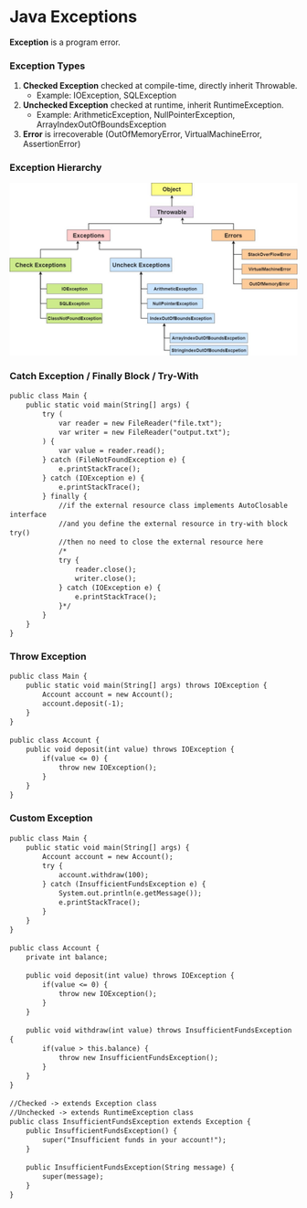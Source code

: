 # Java Exceptions
**Exception** is a program error.

### Exception Types
1. **Checked Exception** checked at compile-time, directly inherit Throwable.
   * Example: IOException, SQLException
2. **Unchecked Exception** checked at runtime, inherit RuntimeException.
   * Example: ArithmeticException, NullPointerException, ArrayIndexOutOfBoundsException
3. **Error**  is irrecoverable (OutOfMemoryError, VirtualMachineError, AssertionError)

### Exception Hierarchy
![](https://github.com/shamy1st/java-exceptions/blob/main/hierarchy.png)

### Catch Exception / Finally Block / Try-With

    public class Main {
        public static void main(String[] args) {
            try (
                var reader = new FileReader("file.txt");
                var writer = new FileReader("output.txt");
            ) {
                var value = reader.read();
            } catch (FileNotFoundException e) {
                e.printStackTrace();
            } catch (IOException e) {
                e.printStackTrace();
            } finally {
                //if the external resource class implements AutoClosable interface
                //and you define the external resource in try-with block try()
                //then no need to close the external resource here
                /*
                try {
                    reader.close();
                    writer.close();
                } catch (IOException e) {
                    e.printStackTrace();
                }*/
            }
        }
    }

### Throw Exception

    public class Main {
        public static void main(String[] args) throws IOException {
            Account account = new Account();
            account.deposit(-1);
        }
    }

    public class Account {
        public void deposit(int value) throws IOException {
            if(value <= 0) {
                throw new IOException();
            }
        }
    }

### Custom Exception

    public class Main {
        public static void main(String[] args) {
            Account account = new Account();
            try {
                account.withdraw(100);
            } catch (InsufficientFundsException e) {
                System.out.println(e.getMessage());
                e.printStackTrace();
            }
        }
    }

    public class Account {
        private int balance;

        public void deposit(int value) throws IOException {
            if(value <= 0) {
                throw new IOException();
            }
        }

        public void withdraw(int value) throws InsufficientFundsException {
            if(value > this.balance) {
                throw new InsufficientFundsException();
            }
        }
    }

    //Checked -> extends Exception class
    //Unchecked -> extends RuntimeException class
    public class InsufficientFundsException extends Exception {
        public InsufficientFundsException() {
            super("Insufficient funds in your account!");
        }

        public InsufficientFundsException(String message) {
            super(message);
        }
    }
    
###

